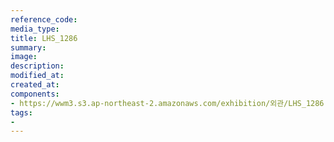 ```yaml
---
reference_code:
media_type:
title: LHS_1286
summary:
image:
description:
modified_at:
created_at:
components:
- https://wwm3.s3.ap-northeast-2.amazonaws.com/exhibition/외관/LHS_1286.jpg
tags:
-
---
```


